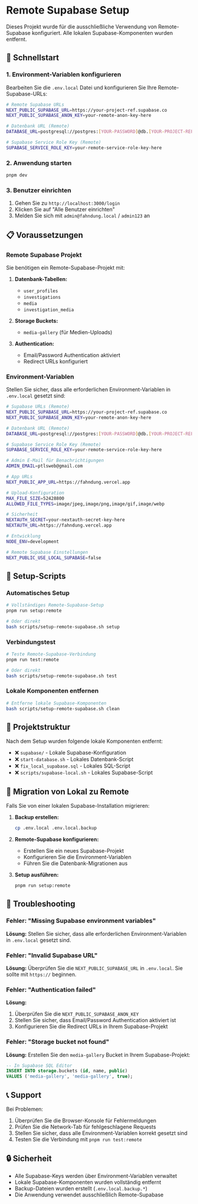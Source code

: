 # Remote Supabase Setup

Dieses Projekt wurde für die ausschließliche Verwendung von Remote-Supabase konfiguriert. Alle lokalen Supabase-Komponenten wurden entfernt.

## 🚀 Schnellstart

### 1. Environment-Variablen konfigurieren

Bearbeiten Sie die `.env.local` Datei und konfigurieren Sie Ihre Remote-Supabase-URLs:

```bash
# Remote Supabase URLs
NEXT_PUBLIC_SUPABASE_URL=https://your-project-ref.supabase.co
NEXT_PUBLIC_SUPABASE_ANON_KEY=your-remote-anon-key-here

# Datenbank URL (Remote)
DATABASE_URL=postgresql://postgres:[YOUR-PASSWORD]@db.[YOUR-PROJECT-REF].supabase.co:5432/postgres

# Supabase Service Role Key (Remote)
SUPABASE_SERVICE_ROLE_KEY=your-remote-service-role-key-here
```

### 2. Anwendung starten

```bash
pnpm dev
```

### 3. Benutzer einrichten

1. Gehen Sie zu `http://localhost:3000/login`
2. Klicken Sie auf "Alle Benutzer einrichten"
3. Melden Sie sich mit `admin@fahndung.local` / `admin123` an

## 📋 Voraussetzungen

### Remote Supabase Projekt

Sie benötigen ein Remote-Supabase-Projekt mit:

1. **Datenbank-Tabellen:**
   - `user_profiles`
   - `investigations`
   - `media`
   - `investigation_media`

2. **Storage Buckets:**
   - `media-gallery` (für Medien-Uploads)

3. **Authentication:**
   - Email/Password Authentication aktiviert
   - Redirect URLs konfiguriert

### Environment-Variablen

Stellen Sie sicher, dass alle erforderlichen Environment-Variablen in `.env.local` gesetzt sind:

```bash
# Supabase URLs (Remote)
NEXT_PUBLIC_SUPABASE_URL=https://your-project-ref.supabase.co
NEXT_PUBLIC_SUPABASE_ANON_KEY=your-remote-anon-key-here

# Datenbank URL (Remote)
DATABASE_URL=postgresql://postgres:[YOUR-PASSWORD]@db.[YOUR-PROJECT-REF].supabase.co:5432/postgres

# Supabase Service Role Key (Remote)
SUPABASE_SERVICE_ROLE_KEY=your-remote-service-role-key-here

# Admin E-Mail für Benachrichtigungen
ADMIN_EMAIL=ptlsweb@gmail.com

# App URLs
NEXT_PUBLIC_APP_URL=https://fahndung.vercel.app

# Upload-Konfiguration
MAX_FILE_SIZE=52428800
ALLOWED_FILE_TYPES=image/jpeg,image/png,image/gif,image/webp

# Sicherheit
NEXTAUTH_SECRET=your-nextauth-secret-key-here
NEXTAUTH_URL=https://fahndung.vercel.app

# Entwicklung
NODE_ENV=development

# Remote Supabase Einstellungen
NEXT_PUBLIC_USE_LOCAL_SUPABASE=false
```

## 🔧 Setup-Scripts

### Automatisches Setup

```bash
# Vollständiges Remote-Supabase-Setup
pnpm run setup:remote

# Oder direkt
bash scripts/setup-remote-supabase.sh setup
```

### Verbindungstest

```bash
# Teste Remote-Supabase-Verbindung
pnpm run test:remote

# Oder direkt
bash scripts/setup-remote-supabase.sh test
```

### Lokale Komponenten entfernen

```bash
# Entferne lokale Supabase-Komponenten
bash scripts/setup-remote-supabase.sh clean
```

## 📁 Projektstruktur

Nach dem Setup wurden folgende lokale Komponenten entfernt:

- ❌ `supabase/` - Lokale Supabase-Konfiguration
- ❌ `start-database.sh` - Lokales Datenbank-Script
- ❌ `fix_local_supabase.sql` - Lokales SQL-Script
- ❌ `scripts/supabase-local.sh` - Lokales Supabase-Script

## 🔄 Migration von Lokal zu Remote

Falls Sie von einer lokalen Supabase-Installation migrieren:

1. **Backup erstellen:**

   ```bash
   cp .env.local .env.local.backup
   ```

2. **Remote-Supabase konfigurieren:**
   - Erstellen Sie ein neues Supabase-Projekt
   - Konfigurieren Sie die Environment-Variablen
   - Führen Sie die Datenbank-Migrationen aus

3. **Setup ausführen:**
   ```bash
   pnpm run setup:remote
   ```

## 🐛 Troubleshooting

### Fehler: "Missing Supabase environment variables"

**Lösung:** Stellen Sie sicher, dass alle erforderlichen Environment-Variablen in `.env.local` gesetzt sind.

### Fehler: "Invalid Supabase URL"

**Lösung:** Überprüfen Sie die `NEXT_PUBLIC_SUPABASE_URL` in `.env.local`. Sie sollte mit `https://` beginnen.

### Fehler: "Authentication failed"

**Lösung:**

1. Überprüfen Sie die `NEXT_PUBLIC_SUPABASE_ANON_KEY`
2. Stellen Sie sicher, dass Email/Password Authentication aktiviert ist
3. Konfigurieren Sie die Redirect URLs in Ihrem Supabase-Projekt

### Fehler: "Storage bucket not found"

**Lösung:** Erstellen Sie den `media-gallery` Bucket in Ihrem Supabase-Projekt:

```sql
-- In Supabase SQL Editor
INSERT INTO storage.buckets (id, name, public)
VALUES ('media-gallery', 'media-gallery', true);
```

## 📞 Support

Bei Problemen:

1. Überprüfen Sie die Browser-Konsole für Fehlermeldungen
2. Prüfen Sie die Network-Tab für fehlgeschlagene Requests
3. Stellen Sie sicher, dass alle Environment-Variablen korrekt gesetzt sind
4. Testen Sie die Verbindung mit `pnpm run test:remote`

## 🔒 Sicherheit

- Alle Supabase-Keys werden über Environment-Variablen verwaltet
- Lokale Supabase-Komponenten wurden vollständig entfernt
- Backup-Dateien wurden erstellt (`.env.local.backup.*`)
- Die Anwendung verwendet ausschließlich Remote-Supabase
